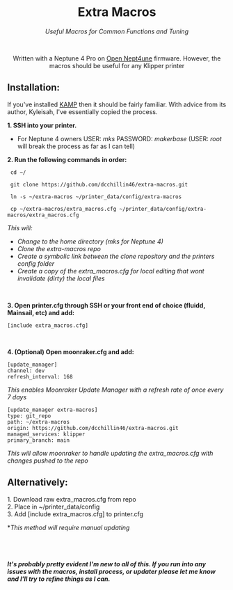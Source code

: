 <h1 align="center"> Extra Macros </h1>
  <p align="center"><i>Useful Macros for Common Functions and Tuning </i></p>
    <br>
  <p align="center">Written with a Neptune 4 Pro on <a href="https://github.com/OpenNeptune3D/OpenNept4une">Open Nept4une</a> firmware. However, the macros should be useful for any Klipper printer </p>

<h2 align="left"> Installation:</h2>
If you've installed <a href="https://github.com/kyleisah/Klipper-Adaptive-Meshing-Purging">KAMP</a> then it should be fairly familiar. With advice from its author, Kyleisah, I've essentially copied the process.</p>

**1. SSH into your printer.**
</br>
   *  For Neptune 4 owners USER: _mks_ PASSWORD: _makerbase_ (USER: _root_ will break the process as far as I can tell)

**2. Run the following commands in order:**
  ```
   cd ~/
 
   git clone https://github.com/dcchillin46/extra-macros.git
 
   ln -s ~/extra-macros ~/printer_data/config/extra-macros

   cp ~/extra-macros/extra_macros.cfg ~/printer_data/config/extra-macros/extra_macros.cfg
 
  ```
 _This will:_
 - _Change to the home directory (mks for Neptune 4)_
 - _Clone the extra-macros repo_
 - _Create a symbolic link between the clone repository and the printers config folder_
 - _Create a copy of the extra_macros.cfg for local editing that wont invalidate (dirty) the local files_

</br>

**3. Open printer.cfg through SSH or your front end of choice (fluidd, Mainsail, etc) and add:**
```
[include extra_macros.cfg]
```
</br>

**4. (Optional) Open moonraker.cfg and add:**
```
[update_manager]
channel: dev
refresh_interval: 168
```
_This enables Moonraker Update Manager with a refresh rate of once every 7 days_
</br>
```
[update_manager extra-macros]
type: git_repo
path: ~/extra-macros
origin: https://github.com/dcchillin46/extra-macros.git
managed_services: klipper
primary_branch: main
```
_This will allow moonraker to handle updating the extra_macros.cfg with changes pushed to the repo_

<h2>Alternatively:</h2>
1. Download raw extra_macros.cfg from repo 
</br>
2. Place in ~/printer_data/config
</br>
3. Add [include extra_macros.cfg] to printer.cfg
</br>


**This method will require manual updating*

</br>
</br>

<h5>It's probably pretty evident I'm new to all of this. If you run into any issues with the macros, install process, or updater please let me know and I'll try to refine things as I can.</h5>
